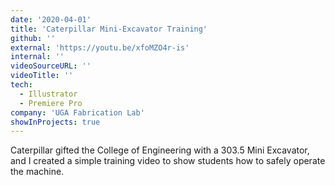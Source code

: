 ```yaml
---
date: '2020-04-01'
title: 'Caterpillar Mini-Excavator Training'
github: ''
external: 'https://youtu.be/xfoMZO4r-is'
internal: ''
videoSourceURL: ''
videoTitle: ''
tech:
  - Illustrator
  - Premiere Pro
company: 'UGA Fabrication Lab'
showInProjects: true
---
```


Caterpillar gifted the College of Engineering with a 303.5 Mini Excavator, and I created a simple training video to show students how to safely operate the machine.
